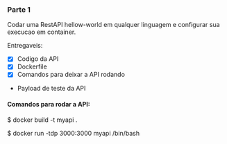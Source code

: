 ### Parte 1

Codar uma RestAPI hellow-world em qualquer linguagem e configurar sua execucao em container.

Entregaveis:

- [x] Codigo da API
- [x] Dockerfile
- [x] Comandos para deixar a API rodando
- Payload de teste da API

#### Comandos para rodar a API:



$ docker build -t myapi .

$ docker run -tdp 3000:3000 myapi /bin/bash
